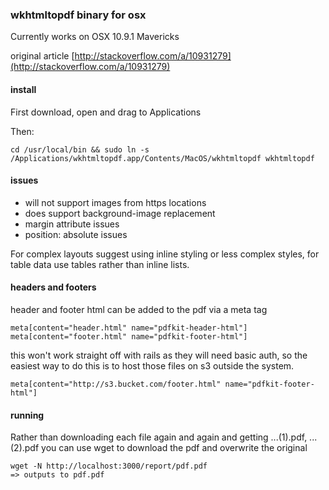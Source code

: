 ### wkhtmltopdf binary for osx

Currently works on OSX 10.9.1 Mavericks

original article [http://stackoverflow.com/a/10931279](http://stackoverflow.com/a/10931279)

#### install

First download, open and drag to Applications

Then:

    cd /usr/local/bin && sudo ln -s /Applications/wkhtmltopdf.app/Contents/MacOS/wkhtmltopdf wkhtmltopdf

#### issues

* will not support images from https locations
* does support background-image replacement
* margin attribute issues
* position: absolute issues

For complex layouts suggest using inline styling or less complex styles, for table data use tables rather than inline lists.

#### headers and footers

header and footer html can be added to the pdf via a meta tag

    meta[content="header.html" name="pdfkit-header-html"]
    meta[content="footer.html" name="pdfkit-footer-html"]

this won't work straight off with rails as they will need basic auth, so the easiest way to do this is to host those files on s3 outside the system.

    meta[content="http://s3.bucket.com/footer.html" name="pdfkit-footer-html"]

#### running

Rather than downloading each file again and again and getting ...(1).pdf, ...(2).pdf you can use wget to download the pdf and overwrite the original

    wget -N http://localhost:3000/report/pdf.pdf
    => outputs to pdf.pdf
    
